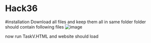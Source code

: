# Hack36

#installation 
Download all files and keep them all in same folder
folder should contain following files 
![image](https://user-images.githubusercontent.com/96134730/155887860-8146d2b5-261b-46e4-9f66-65dc139f6e9e.png)

now run TaskV.HTML 
and website should load
